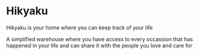 # Hikyaku
Hikyaku is your home where you can keep track of your life

A simplified warehouse where you have access to every occassion that has happened in your life and can share it with the people you love and care for